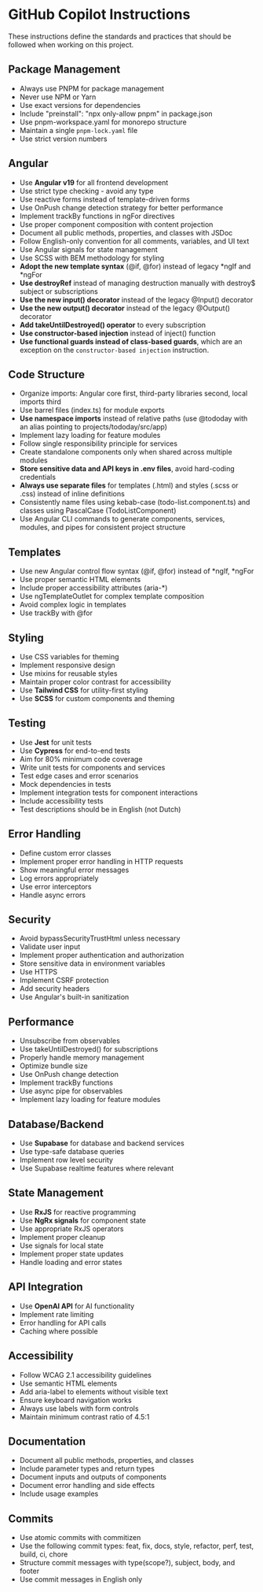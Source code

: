 # GitHub Copilot Instructions

These instructions define the standards and practices that should be followed when working on this project.

## Package Management

- Always use PNPM for package management
- Never use NPM or Yarn
- Use exact versions for dependencies
- Include "preinstall": "npx only-allow pnpm" in package.json
- Use pnpm-workspace.yaml for monorepo structure
- Maintain a single `pnpm-lock.yaml` file
- Use strict version numbers

## Angular

- Use **Angular v19** for all frontend development
- Use strict type checking - avoid any type
- Use reactive forms instead of template-driven forms
- Use OnPush change detection strategy for better performance
- Implement trackBy functions in ngFor directives
- Use proper component composition with content projection
- Document all public methods, properties, and classes with JSDoc
- Follow English-only convention for all comments, variables, and UI text
- Use Angular signals for state management
- Use SCSS with BEM methodology for styling
- **Adopt the new template syntax** (@if, @for) instead of legacy \*ngIf and \*ngFor
- **Use destroyRef** instead of managing destruction manually with destroy$ subject or subscriptions
- **Use the new input() decorator** instead of the legacy @Input() decorator
- **Use the new output() decorator** instead of the legacy @Output() decorator
- **Add takeUntilDestroyed() operator** to every subscription
- **Use constructor-based injection** instead of inject() function
- **Use functional guards instead of class-based guards**, which are an exception on the `constructor-based injection` instruction.

## Code Structure

- Organize imports: Angular core first, third-party libraries second, local imports third
- Use barrel files (index.ts) for module exports
- **Use namespace imports** instead of relative paths (use @tododay with an alias pointing to projects/tododay/src/app)
- Implement lazy loading for feature modules
- Follow single responsibility principle for services
- Create standalone components only when shared across multiple modules
- **Store sensitive data and API keys in .env files**, avoid hard-coding credentials
- **Always use separate files** for templates (.html) and styles (.scss or .css) instead of inline definitions
- Consistently name files using kebab-case (todo-list.component.ts) and classes using PascalCase (TodoListComponent)
- Use Angular CLI commands to generate components, services, modules, and pipes for consistent project structure

## Templates

- Use new Angular control flow syntax (@if, @for) instead of *ngIf, *ngFor
- Use proper semantic HTML elements
- Include proper accessibility attributes (aria-\*)
- Use ngTemplateOutlet for complex template composition
- Avoid complex logic in templates
- Use trackBy with @for

## Styling

- Use CSS variables for theming
- Implement responsive design
- Use mixins for reusable styles
- Maintain proper color contrast for accessibility
- Use **Tailwind CSS** for utility-first styling
- Use **SCSS** for custom components and theming

## Testing

- Use **Jest** for unit tests
- Use **Cypress** for end-to-end tests
- Aim for 80% minimum code coverage
- Write unit tests for components and services
- Test edge cases and error scenarios
- Mock dependencies in tests
- Implement integration tests for component interactions
- Include accessibility tests
- Test descriptions should be in English (not Dutch)

## Error Handling

- Define custom error classes
- Implement proper error handling in HTTP requests
- Show meaningful error messages
- Log errors appropriately
- Use error interceptors
- Handle async errors

## Security

- Avoid bypassSecurityTrustHtml unless necessary
- Validate user input
- Implement proper authentication and authorization
- Store sensitive data in environment variables
- Use HTTPS
- Implement CSRF protection
- Add security headers
- Use Angular's built-in sanitization

## Performance

- Unsubscribe from observables
- Use takeUntilDestroyed() for subscriptions
- Properly handle memory management
- Optimize bundle size
- Use OnPush change detection
- Implement trackBy functions
- Use async pipe for observables
- Implement lazy loading for feature modules

## Database/Backend

- Use **Supabase** for database and backend services
- Use type-safe database queries
- Implement row level security
- Use Supabase realtime features where relevant

## State Management

- Use **RxJS** for reactive programming
- Use **NgRx signals** for component state
- Use appropriate RxJS operators
- Implement proper cleanup
- Use signals for local state
- Implement proper state updates
- Handle loading and error states

## API Integration

- Use **OpenAI API** for AI functionality
- Implement rate limiting
- Error handling for API calls
- Caching where possible

## Accessibility

- Follow WCAG 2.1 accessibility guidelines
- Use semantic HTML elements
- Add aria-label to elements without visible text
- Ensure keyboard navigation works
- Always use labels with form controls
- Maintain minimum contrast ratio of 4.5:1

## Documentation

- Document all public methods, properties, and classes
- Include parameter types and return types
- Document inputs and outputs of components
- Document error handling and side effects
- Include usage examples

## Commits

- Use atomic commits with commitizen
- Use the following commit types: feat, fix, docs, style, refactor, perf, test, build, ci, chore
- Structure commit messages with type(scope?), subject, body, and footer
- Use commit messages in English only
